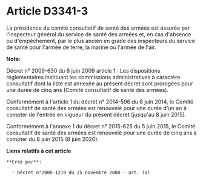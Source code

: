 # Article D3341-3

La présidence du comité consultatif de santé des armées est assurée par l'inspecteur général du service de santé des armées
et, en cas d'absence ou d'empêchement, par le plus ancien en grade des inspecteurs du service de santé pour l'armée de terre,
la marine ou l'armée de l'air.

**Nota:**

Décret n° 2009-630 du 6 juin 2009 article 1 : Les dispositions réglementaires instituant les commissions administratives à
caractère consultatif dont la liste est annexée au présent décret sont prorogées pour une durée de cinq ans (Comité
consultatif de santé des armées).

Conformément à l'article 1 du décret n° 2014-596 du 6 juin 2014, le Comité consultatif de santé des armées est renouvelé pour
une durée d'un an à compter de l'entrée en vigueur du présent décret (jusqu'au 8 juin 2015).

Conformément à l'annexe 1 du décret n° 2015-625 du 5 juin 2015, le Comité consultatif de santé des armées est renouvelé pour
une durée de cinq ans à compter du 8 juin 2015 (8 juin 2020).

**Liens relatifs à cet article**

	**Créé par**:

	  - Décret n°2008-1219 du 25 novembre 2008 - art. (V)
